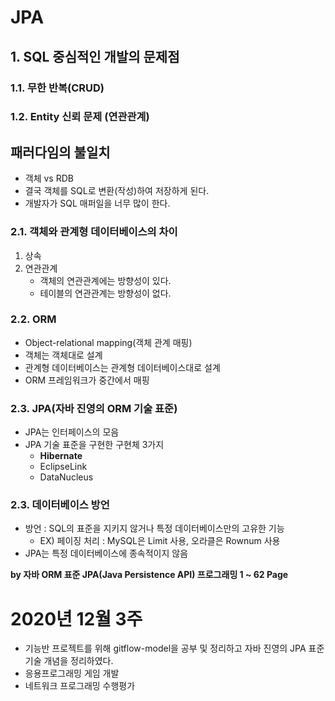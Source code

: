 
# JPA

## 1. SQL 중심적인 개발의 문제점
### 1.1. 무한 반복(CRUD)
### 1.2. Entity 신뢰 문제 (연관관계)

## 패러다임의 불일치
- 객체 vs RDB
- 결국 객체를 SQL로 변환(작성)하여 저장하게 된다.
- 개발자가 SQL 매퍼일을 너무 많이 한다.

### 2.1. 객체와 관계형 데이터베이스의 차이
1. 상속
2. 연관관계
    - 객체의 연관관계에는 방향성이 있다.
    - 테이블의 연관관계는 방향성이 없다.

### 2.2. ORM
- Object-relational mapping(객체 관계 매핑)
- 객체는 객체대로 설계
- 관계형 데이터베이스는 관계형 데이터베이스대로 설계
- ORM 프레임워크가 중간에서 매핑

### 2.3. JPA(자바 진영의 ORM 기술 표준)
- JPA는 인터페이스의 모음
- JPA 기술 표준을 구현한 구현체 3가지
  - **Hibernate**
  - EclipseLink
  - DataNucleus




### 2.3. 데이터베이스 방언
- 방언 : SQL의 표준을 지키지 않거나 특정 데이터베이스만의 고유한 기능 
  - EX) 페이징 처리 : MySQL은 Limit 사용, 오라클은 Rownum 사용
- JPA는 특정 데이터베이스에 종속적이지 않음

**by 자바 ORM 표준 JPA(Java Persistence API) 프로그래밍 1 ~ 62 Page**

# 2020년 12월 3주
  - 기능반 프로젝트를 위해 gitflow-model을 공부 및 정리하고 자바 진영의 JPA 표준 기술 개념을 정리하였다.<br/>
  - 응용프로그래밍 게임 개발
  - 네트워크 프로그래밍 수행평가